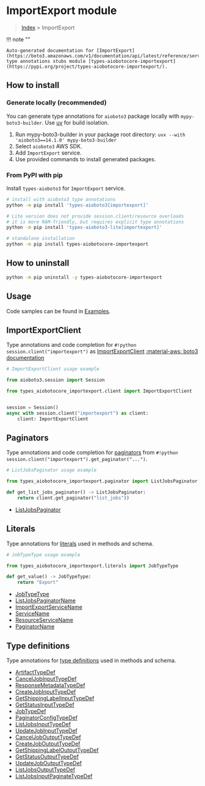 # ImportExport module

> [Index](../README.md) > ImportExport


!!! note ""

    Auto-generated documentation for [ImportExport](https://boto3.amazonaws.com/v1/documentation/api/latest/reference/services/importexport.html#importexport)
    type annotations stubs module [types-aiobotocore-importexport](https://pypi.org/project/types-aiobotocore-importexport/).

## How to install

### Generate locally (recommended)

You can generate type annotations for `aioboto3` package locally with `mypy-boto3-builder`.
Use [uv](https://docs.astral.sh/uv/getting-started/installation/) for build isolation.

1. Run mypy-boto3-builder in your package root directory: `uvx --with 'aioboto3==14.1.0' mypy-boto3-builder`
1. Select `aioboto3` AWS SDK.
1. Add `ImportExport` service.
1. Use provided commands to install generated packages.



### From PyPI with pip

Install `types-aioboto3` for `ImportExport` service.

```bash
# install with aioboto3 type annotations
python -m pip install 'types-aioboto3[importexport]'

# Lite version does not provide session.client/resource overloads
# it is more RAM-friendly, but requires explicit type annotations
python -m pip install 'types-aioboto3-lite[importexport]'

# standalone installation
python -m pip install types-aiobotocore-importexport
```



## How to uninstall

```bash
python -m pip uninstall -y types-aiobotocore-importexport
```

## Usage

Code samples can be found in [Examples](./usage.md).

## ImportExportClient

Type annotations and code completion for  `#!python session.client("importexport")` as [ImportExportClient](./client.md)
[:material-aws: boto3 documentation](https://boto3.amazonaws.com/v1/documentation/api/latest/reference/services/importexport.html#ImportExport.Client)

```python
# ImportExportClient usage example

from aioboto3.session import Session

from types_aiobotocore_importexport.client import ImportExportClient


session = Session()
async with session.client("importexport") as client:
    client: ImportExportClient
```


## Paginators

Type annotations and code completion for
[paginators](./paginators.md)
from `#!python session.client("importexport").get_paginator("...")`.

```python
# ListJobsPaginator usage example

from types_aiobotocore_importexport.paginator import ListJobsPaginator

def get_list_jobs_paginator() -> ListJobsPaginator:
    return client.get_paginator("list_jobs"))
```

- [ListJobsPaginator](./paginators.md#listjobspaginator)








## Literals

Type annotations for [literals](./literals.md) used in methods and schema.

```python
# JobTypeType usage example

from types_aiobotocore_importexport.literals import JobTypeType

def get_value() -> JobTypeType:
    return "Export"
```

- [JobTypeType](./literals.md#jobtypetype)
- [ListJobsPaginatorName](./literals.md#listjobspaginatorname)
- [ImportExportServiceName](./literals.md#importexportservicename)
- [ServiceName](./literals.md#servicename)
- [ResourceServiceName](./literals.md#resourceservicename)
- [PaginatorName](./literals.md#paginatorname)




## Type definitions

Type annotations for [type definitions](./type_defs.md) used in methods and schema.

- [ArtifactTypeDef](./type_defs.md#artifacttypedef)
- [CancelJobInputTypeDef](./type_defs.md#canceljobinputtypedef)
- [ResponseMetadataTypeDef](./type_defs.md#responsemetadatatypedef)
- [CreateJobInputTypeDef](./type_defs.md#createjobinputtypedef)
- [GetShippingLabelInputTypeDef](./type_defs.md#getshippinglabelinputtypedef)
- [GetStatusInputTypeDef](./type_defs.md#getstatusinputtypedef)
- [JobTypeDef](./type_defs.md#jobtypedef)
- [PaginatorConfigTypeDef](./type_defs.md#paginatorconfigtypedef)
- [ListJobsInputTypeDef](./type_defs.md#listjobsinputtypedef)
- [UpdateJobInputTypeDef](./type_defs.md#updatejobinputtypedef)
- [CancelJobOutputTypeDef](./type_defs.md#canceljoboutputtypedef)
- [CreateJobOutputTypeDef](./type_defs.md#createjoboutputtypedef)
- [GetShippingLabelOutputTypeDef](./type_defs.md#getshippinglabeloutputtypedef)
- [GetStatusOutputTypeDef](./type_defs.md#getstatusoutputtypedef)
- [UpdateJobOutputTypeDef](./type_defs.md#updatejoboutputtypedef)
- [ListJobsOutputTypeDef](./type_defs.md#listjobsoutputtypedef)
- [ListJobsInputPaginateTypeDef](./type_defs.md#listjobsinputpaginatetypedef)

